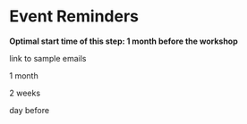 # Event Reminders

**Optimal start time of this step: 1 month before the workshop**


link to sample emails


1 month

2 weeks

day before

